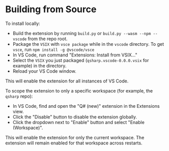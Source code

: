 # Building from Source

To install locally:

- Build the extension by running `build.py` or `build.py --wasm --npm --vscode` from the repo root.
- Package the `VSIX` with `vsce package` while in the `vscode` directory. To get `vsce`, run `npm install -g @vscode/vsce`
- In VS Code, run command "Extensions: Install from VSIX..."
- Select the `VSIX` you just packaged (`qsharp.vscode-0.0.0.vsix` for example) in the directory.
- Reload your VS Code window.

This will enable the extension for all instances of VS Code.

To scope the extension to only a specific workspace (for example, the `qsharp` repo):

- In VS Code, find and open the "Q# (new)" extension in the Extensions view.
- Click the "Disable" button to disable the extension globally.
- Click the dropdown next to "Enable" button and select "Enable (Workspace)".

This will enable the extension for only the current workspace. The extension will remain
enabled for that workspace across restarts.
